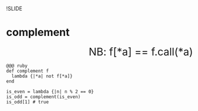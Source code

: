 !SLIDE

# complement

<div style="text-align: right; font-size: 200%">NB: f[*a] == f.call(*a)</div>

    @@@ ruby
    def complement f
      lambda {|*a| not f[*a]}
    end

    is_even = lambda {|n| n % 2 == 0}
    is_odd = complement(is_even)
    is_odd[1] # true
